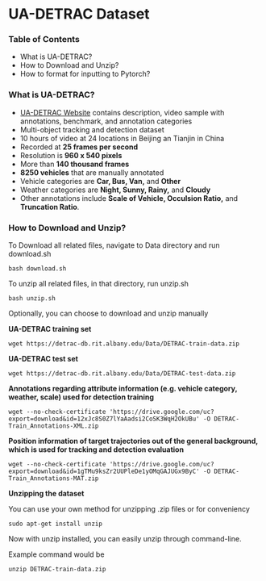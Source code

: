 # UA-DETRAC Dataset

### Table of Contents
* What is UA-DETRAC?
* How to Download and Unzip?
* How to format for inputting to Pytorch?

### What is UA-DETRAC?
* [UA-DETRAC Website](http://detrac-db.rit.albany.edu/home) contains description, video sample with annotations, benchmark, and annotation categories
* Multi-object tracking and detection dataset
* 10 hours of video at 24 locations in Beijing an Tianjin in China
* Recorded at __25 frames per second__
* Resolution is __960 x 540 pixels__
* More than __140 thousand frames__
* __8250 vehicles__ that are manually annotated
* Vehicle categories are __Car, Bus, Van,__ and __Other__
* Weather categories are __Night, Sunny, Rainy,__ and __Cloudy__
* Other annotations include __Scale of Vehicle, Occulsion Ratio,__ and __Truncation Ratio__. 



### How to Download and Unzip?


To Download all related files, navigate to Data directory and run download.sh

`bash download.sh`

To unzip all related files, in that directory, run unzip.sh

`bash unzip.sh`


Optionally, you can choose to download and unzip manually 

__UA-DETRAC training set__

`wget https://detrac-db.rit.albany.edu/Data/DETRAC-train-data.zip`

__UA-DETRAC test set__

`wget https://detrac-db.rit.albany.edu/Data/DETRAC-test-data.zip`

__Annotations regarding attribute information (e.g. vehicle category, weather, scale) used for detection training__

`wget --no-check-certificate 'https://drive.google.com/uc?export=download&id=12xJc8S0Z7lYaAadsi2CoSK3WqH2OkUBu' -O DETRAC-Train_Annotations-XML.zip`

__Position information of target trajectories out of the general background, which is used for tracking and detection evaluation__

`wget --no-check-certificate 'https://drive.google.com/uc?export=download&id=1gTMu9ksZr2UUPleDe1yOMqGAJUGx9ByC' -O DETRAC-Train_Annotations-MAT.zip`


__Unzipping the dataset__

You can use your own method for unzipping .zip files or for conveniency

`sudo apt-get install unzip`

Now with unzip installed, you can easily unzip through command-line.

Example command would be 

`unzip DETRAC-train-data.zip`






